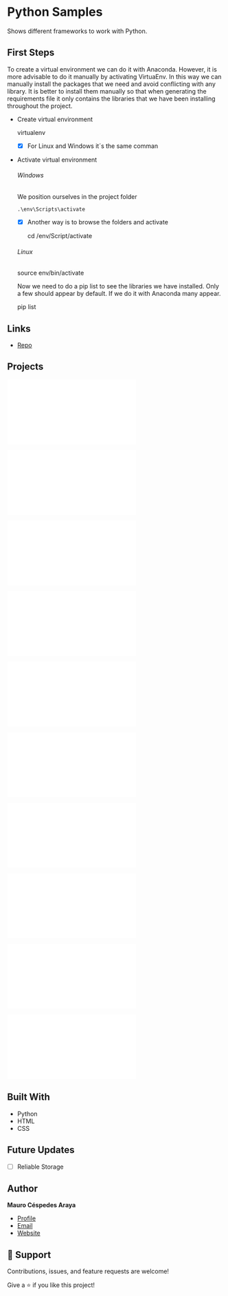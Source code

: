   # Python Samples
  Shows different frameworks to work with Python.

  ## First Steps

  To create a virtual environment we can do it with Anaconda. However, it is more advisable to do it manually by activating VirtuaEnv. In this way we can manually install the packages that we need and avoid conflicting with any library. It is better to install them manually so that when generating the requirements file it only contains the libraries that we have been installing throughout the project.

  - Create virtual environment

    virtualenv <name>

    - [x] For Linux and Windows it´s the same comman

  - Activate  virtual environment

    ###### Windows

      We position ourselves in the project folder

        .\env\Scripts\activate

      - [x] Another way is to browse the folders and activate

        cd /env/Script/activate

    ###### Linux

      source env/bin/activate  

    Now we need to do a pip list to see the libraries we have installed. Only a few should appear by default. If we do it with Anaconda many appear.

	   pip list

  ## Links

   - [Repo](https://github.com/mcespedesWK/PythonSamples)

   ## Projects

   ![Basic Python](/BasicProgrammingExercises/README.md)

   ![Create Libraries](/CreateLibraries/README.md)

   ![Django](/Django/README.md)

   ![Samples](/examples/README.md)

   ![Flask](/Flask/README.md)

   ![Modules](/ModulesPackages/README.md)

   ![Web Devs](/my_projectWeb/README.md)

   ![Sockets](/Sockets/README.md)

   ![Threats](/Threats/README.md)
   
   ![Tkinter](/Tkinter/README.md)


   ## Built With

   - Python
   - HTML
   - CSS

   ## Future Updates

   - [ ] Reliable Storage

   ## Author

   **Mauro Céspedes Araya**

   - [Profile](https://github.com/rohit19060 "Rohit jain")
   - [Email](mailto:mauro.cespedesaraya@wolterskluwer.com?subject=Hi "Hi!")
   - [Website](https://maurocespedes.notion.site/Mauro-C-spedes-Araya-dd59fd760a8b4060ae1423ad78b1e2f3)

   ## 🤝 Support

   Contributions, issues, and feature requests are welcome!

   Give a ⭐️ if you like this project!
